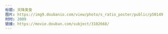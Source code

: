 ```yaml
---
标题: 天降美食
图片: https://img9.doubanio.com/view/photo/s_ratio_poster/public/p501492695.webp
时时: 2009
链接: https://movie.douban.com/subject/3102668/
---
```


